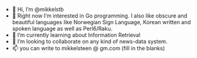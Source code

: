 - 👋 Hi, I’m @mikkelstb
- 👀 Right now I’m interested in Go programming. I also like obscure and beautiful languages like Norwegian Sign Language, Korean written and spoken language as well as Perl6/Raku. 
- 🌱 I’m currently learning about Information Retrieval
- 💞️ I’m looking to collaborate on any kind of news-data system.
- 📫 you can write to mikkelsteen @ gm.com (fill in the blanks)

<!---
mikkelstb/mikkelstb is a ✨ special ✨ repository because its `README.md` (this file) appears on your GitHub profile.
You can click the Preview link to take a look at your changes.
--->
